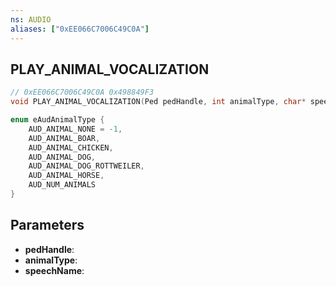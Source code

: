 ```yaml
---
ns: AUDIO
aliases: ["0xEE066C7006C49C0A"]
---
```

## PLAY_ANIMAL_VOCALIZATION

```c
// 0xEE066C7006C49C0A 0x498849F3
void PLAY_ANIMAL_VOCALIZATION(Ped pedHandle, int animalType, char* speechName);
```

```c
enum eAudAnimalType {
	AUD_ANIMAL_NONE = -1,
	AUD_ANIMAL_BOAR,
	AUD_ANIMAL_CHICKEN,
	AUD_ANIMAL_DOG,
	AUD_ANIMAL_DOG_ROTTWEILER,
	AUD_ANIMAL_HORSE,
	AUD_NUM_ANIMALS
}
```

## Parameters
* **pedHandle**:
* **animalType**:
* **speechName**:

